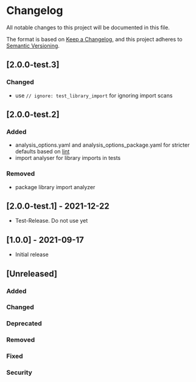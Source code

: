# Changelog
All notable changes to this project will be documented in this file.

The format is based on [Keep a Changelog](https://keepachangelog.com/en/1.0.0/),
and this project adheres to [Semantic Versioning](https://semver.org/spec/v2.0.0.html).

## [2.0.0-test.3]
### Changed
- use `// ignore: test_library_import` for ignoring import scans

## [2.0.0-test.2]
### Added
- analysis_options.yaml and analysis_options_package.yaml for stricter defaults based on [lint](https://pub.dev/packages/lint)
- import analyser for library imports in tests
### Removed
- package library import analyzer

## [2.0.0-test.1] - 2021-12-22
- Test-Release. Do not use yet

## [1.0.0] - 2021-09-17
- Initial release

## [Unreleased]
### Added
### Changed
### Deprecated
### Removed
### Fixed
### Security
